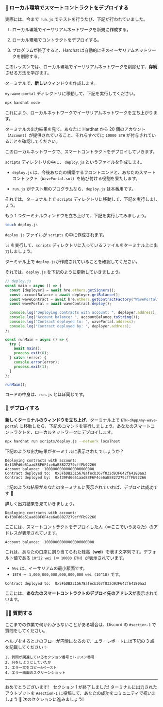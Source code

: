 ### 🐣 ローカル環境でスマートコントラクトをデプロイする

実際には、今まで `run.js` でテストを行うたび、下記が行われていました。

1. ローカル環境でイーサリアムネットワークを新規に作成する。

2. ローカル環境でコントラクトをデプロイする。

3. プログラムが終了すると、Hardhat は自動的にそのイーサリアムネットワークを削除する。

このレッスンでは、ローカル環境でイーサリアムネットワークを削除せず、**存続**させる方法を学びます。

ターミナルで、**新しい**ウィンドウを作成します。

`my-wave-portal` ディレクトリに移動して、下記を実行してください。

```bash
npx hardhat node
```

これにより、ローカルネットワークでイーサリアムネットワークを立ち上がります。

ターミナルの出力結果を見て、あなたに Hardhat から 20 個のアカウント（`Account`）が提供されていること、それらすべてに `10000 ETH` が付与されていることを確認してください。

このローカルネットワークで、スマートコントラクトをデプロイしていきます。

`scripts` ディレクトリの中に、 `deploy.js` というファイルを作成します。

- `deploy.js` は、今後あなたの構築するフロントエンドと、あなたのスマートコントラクト（`WavePortal.sol`）を結び付ける役割を果たします。

- `run.js` がテスト用のプログラムなら、`deploy.js` は本番用です。

それでは、ターミナル上で `scripts` ディレクトリに移動して、下記を実行しましょう。

もう 1 つターミナルウィンドウを立ち上げて、下記を実行してみましょう。

```bash
touch deploy.js
```

`deploy.js` ファイルが `scripts` の中に作成されます。

`ls` を実行して、`scripts` ディレクトリに入っているファイルをターミナル上に出力しましょう。

ターミナル上で `deploy.js`が作成されていることを確認してください。

それでは、`deploy.js` を下記のように更新していきましょう。

```javascript
// deploy.js
const main = async () => {
  const [deployer] = await hre.ethers.getSigners();
  const accountBalance = await deployer.getBalance();
  const waveContract = await hre.ethers.getContractFactory("WavePortal");
  const wavePortal = await waveContract.deploy();

  console.log("Deploying contracts with account: ", deployer.address);
  console.log("Account balance: ", accountBalance.toString());
  console.log("Contract deployed to: ", wavePortal.address);
  console.log("Contract deployed by: ", deployer.address);
};

const runMain = async () => {
  try {
    await main();
    process.exit(0);
  } catch (error) {
    console.error(error);
    process.exit(1);
  }
};

runMain();
```

コードの中身は、`run.js` とほぼ同じです。

### 🎉 デプロイする

**新しくターミナルのウィンドウを立ち上げ**、ターミナル上で `ETH-dApp/my-wave-portal` に移動したら、下記のコマンドを実行しましょう。あなたのスマートコントラクトを、ローカルネットワークにデプロイします。

```bash
npx hardhat run scripts/deploy.js --network localhost
```

下記のような出力結果がターミナルに表示されたでしょうか？

```
Deploying contracts with account:  0xf39Fd6e51aad88F6F4ce6aB8827279cffFb92266
Account balance:  10000000000000000000000
Contract deployed to:  0x5FbDB2315678afecb367f032d93F642f64180aa3
Contract deployed by:  0xf39Fd6e51aad88F6F4ce6aB8827279cffFb92266
```

上記のような結果があなたのターミナルに表示されていれば、デプロイは成功です 🎉

詳しく出力結果を見ていきましょう。

```
Deploying contracts with account:  0xf39Fd6e51aad88F6F4ce6aB8827279cffFb92266
```

ここには、スマートコントラクトをデプロイした人（＝ここでいうあなた）のアドレスが表示されています。

```
Account balance:  10000000000000000000000
```

これは、あなたの口座に割り当てられた残高（**wei**）を表す文字列です。デフォルト値である `10^22 wei`（＝ `10000 ETH`）が表示されています。

- `Wei` は、イーサリアムの最小額面です。
- `1ETH ＝ 1,000,000,000,000,000,000 wei (10^18)` です。

```
Contract deployed to:  0x5FbDB2315678afecb367f032d93F642f64180aa3
```

ここには、**あなたのスマートコントラクトのデプロイ先のアドレス**が表示されています。
### 🙋‍♂️ 質問する

ここまでの作業で何かわからないことがある場合は、Discord の `#section-1` で質問をしてください。

ヘルプをするときのフローが円滑になるので、エラーレポートには下記の 3 点を記載してください ✨

```
1. 質問が関連しているセクション番号とレッスン番号
2. 何をしようとしていたか
3. エラー文をコピー&ペースト
4. エラー画面のスクリーンショット
```

---

おめでとうございます!　セクション 1 が終了しました!
ターミナルに出力されたアウトプットを `#section-1` に投稿して、あなたの成功をコミュニティで祝いましょう 🎉
次のセクションに進みましょう!
